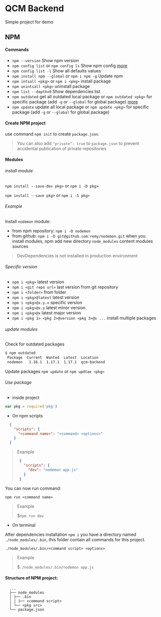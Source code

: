 # QCM Backend
Simple project for demo

## NPM
#### Commands
- `npm --version` Show npm version
- `npm config list` or `npm config ls` Show npm config [more](https://docs.npmjs.com/cli/config)
- `npm config list -l` Show all defaults values
- `npm install npm --global` or `npm i npm -g` Update npm
- `npm intsall <pkg>` or `npm i <pkg>` install package
- `npm unintsall <pkg>` uninstall package
- `npm list --depth=0` Show dependencies list
- `npm outdated` get all outdated local package or `npm outdated <pkg>` for specific package (add `-g` or `--global` for global package) [more](https://docs.npmjs.com/cli/outdated)
- `npm update` update all local package or `npm update <pkg>` for specific package (add `-g` or `--global` for global package)


#### Create NPM project
use command `npm init` to create `package.json`.
> You can also add `"private": true` to `package.json` to prevent accidental publication of private repositories

#### Modules
###### install module

`npm install --save-dev pkg>` or `npm i -D pkg>`

`npm install --save pkg>` or `npm i -S pkg>`

###### Example
Install `nodemon` module:
- from npm repository: `npm i -D nodemon`
- from github: `npm i -D git@github.com:remy/nodemon.git`
when you install modules, npm add new directory `node_modules` content modules sources

> DevDependencies is not installed in production environment

###### Specific version
- `npm i <pkg>` latest version
- `npm i <git repo url>` last version from git repository
- `npm i <folder>` from folder
- `npm i <pkg>@latest` latest version
- `npm i <pkg>@x.y.x` specific version
- `npm i <pkg>@x.y` latest minor version
- `npm i <pkg>@x` latest major version
- `npm i <pkg 1> <pkg 2>@version <pkg 3>@x ...` install multiple packages

###### update modules
Check for outdated packages
```bash
$ npm outdated
 Package  Current  Wanted  Latest  Location
 nodemon   1.16.1  1.17.1  1.17.1  qcm-backend
```
Update packages
`npm update` or `npm updtae <pkg>`

###### Use package
- inside project

```javascript
var pkg = require('pkg')
```
- On npm scripts

```json
  {
    "scripts": {
      "<command name>": "<command> <options>"
    }
  }
```
> Example
>```json
>  {
>    "scripts": {
>      "dev": "nodemon app.js"
>    }
>  }
>  ```

You can now run command:

`npm run <command name>`

> Example
>
>$`npm run dev`

- On terminal

After dependencies installation `npm i` you have a directory named `./node_modules/.bin`, this folder contain all commands for this project.

`./node_modules/.bin/<command script> <options>`

> Example
>
>$`./node_modules/.bin/nodemon app.js`
#### Structure of NPM project:
```
  ...
  ├── node_modules
  │ ├── .bin
  │ | ├── <command script>
  │ └── <pkg src>
  └── package.json
```